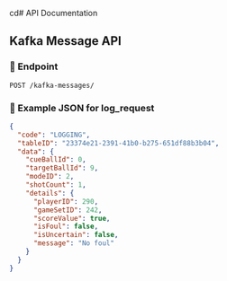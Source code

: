 cd# API Documentation

## Kafka Message API

### 🔸 Endpoint
`POST /kafka-messages/`

### 🔸 Example JSON for log_request
```json
{
  "code": "LOGGING",
  "tableID": "23374e21-2391-41b0-b275-651df88b3b04",
  "data": {
    "cueBallId": 0,
    "targetBallId": 9,
    "modeID": 2,
    "shotCount": 1,
    "details": {
      "playerID": 290,
      "gameSetID": 242,
      "scoreValue": true,
      "isFoul": false,
      "isUncertain": false,
      "message": "No foul"
    }
  }
}
